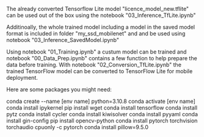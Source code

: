 The already converted Tensorflow Lite model "licence_model_new.tflite" can be used out of the box using the notebook "03_Inference_TfLite.ipynb"

Additinoally, the whole trained model including a model in the saved model format is included in folder "my_ssd_mobilenet" and and be used using notebook  "03_Inference_SavedModel.ipynb"

Using notebook "01_Training.ipynb" a custum model can be trained and notebook "00_Data_Prep.ipynb" contains a few function to help prepare the data before training. With notebook "02_Conversion_TfLite.ipynb" the trained TensorFlow model can be converted to TensorFlow Lite for mobile deployment.



Here are some packages you might need:

conda create --name [env name] python=3.10.8
conda activate [env name]   
conda install ipykernel
pip install wget
conda install tensorflow
conda install pytz
conda install cycler
conda install kiwisolver
conda install pyyaml
conda install gin-config
pip install opencv-python
conda install pytorch torchvision torchaudio cpuonly -c pytorch
conda install pillow=9.5.0






